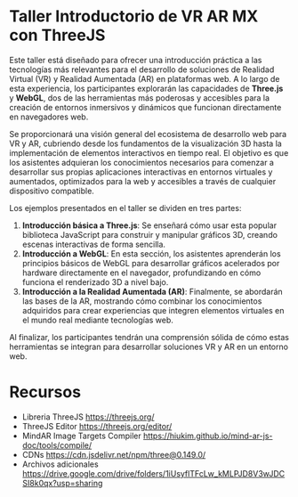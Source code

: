 # Taller Introductorio de VR AR MX con ThreeJS

Este taller está diseñado para ofrecer una introducción práctica a las tecnologías más relevantes para el desarrollo de soluciones de Realidad Virtual (VR) y Realidad Aumentada (AR) en plataformas web. A lo largo de esta experiencia, los participantes explorarán las capacidades de **Three.js** y **WebGL**, dos de las herramientas más poderosas y accesibles para la creación de entornos inmersivos y dinámicos que funcionan directamente en navegadores web.

Se proporcionará una visión general del ecosistema de desarrollo web para VR y AR, cubriendo desde los fundamentos de la visualización 3D hasta la implementación de elementos interactivos en tiempo real. El objetivo es que los asistentes adquieran los conocimientos necesarios para comenzar a desarrollar sus propias aplicaciones interactivas en entornos virtuales y aumentados, optimizados para la web y accesibles a través de cualquier dispositivo compatible.

Los ejemplos presentados en el taller se dividen en tres partes:
1. **Introducción básica a Three.js**: Se enseñará cómo usar esta popular biblioteca JavaScript para construir y manipular gráficos 3D, creando escenas interactivas de forma sencilla.
2. **Introducción a WebGL**: En esta sección, los asistentes aprenderán los principios básicos de WebGL para desarrollar gráficos acelerados por hardware directamente en el navegador, profundizando en cómo funciona el renderizado 3D a nivel bajo.
3. **Introducción a la Realidad Aumentada (AR)**: Finalmente, se abordarán las bases de la AR, mostrando cómo combinar los conocimientos adquiridos para crear experiencias que integren elementos virtuales en el mundo real mediante tecnologías web.

Al finalizar, los participantes tendrán una comprensión sólida de cómo estas herramientas se integran para desarrollar soluciones VR y AR en un entorno web.


# Recursos
- Libreria ThreeJS https://threejs.org/
- ThreeJS Editor https://threejs.org/editor/
- MindAR Image Targets Compiler
https://hiukim.github.io/mind-ar-js-doc/tools/compile/
- CDNs
  https://cdn.jsdelivr.net/npm/three@0.149.0/
- Archivos adicionales
  https://drive.google.com/drive/folders/1iUsyflTFcLw_kMLPJD8V3wJDCSI8k0qx?usp=sharing

